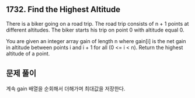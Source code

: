 ## 1732. Find the Highest Altitude
 
There is a biker going on a road trip. The road trip consists of n + 1 points at different altitudes. The biker starts his trip on point 0 with altitude equal 0.

You are given an integer array gain of length n where gain[i] is the net gain in altitude between points i​​​​​​ and i + 1 for all (0 <= i < n). Return the highest altitude of a point.

## 문제 풀이
계속 gain 배열을 순회해서 더해가며 최대값을 저장한다.